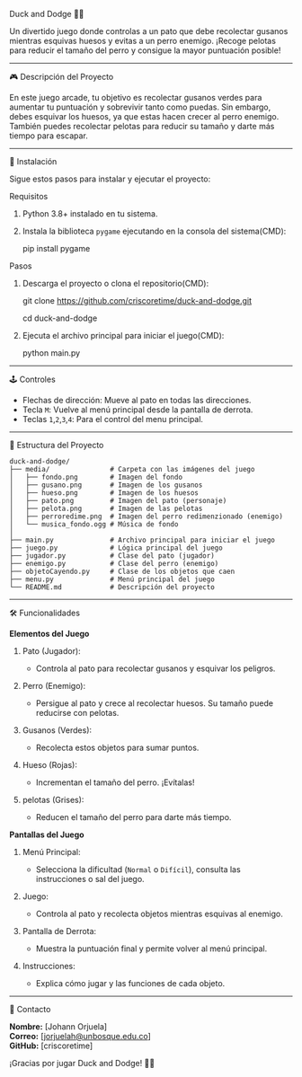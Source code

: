 Duck and Dodge 🦆🐶

Un divertido juego donde controlas a un pato que debe recolectar gusanos mientras esquivas huesos y evitas a un perro enemigo. ¡Recoge pelotas para reducir el tamaño del perro y consigue la mayor puntuación posible!

---

🎮 Descripción del Proyecto

En este juego arcade, tu objetivo es recolectar gusanos verdes para aumentar tu puntuación y sobrevivir tanto como puedas. Sin embargo, debes esquivar los huesos, ya que estas hacen crecer al perro enemigo. También puedes recolectar pelotas para reducir su tamaño y darte más tiempo para escapar.

---

🚀 Instalación

Sigue estos pasos para instalar y ejecutar el proyecto:

Requisitos
1. Python 3.8+ instalado en tu sistema.
2. Instala la biblioteca `pygame` ejecutando en la consola del sistema(CMD):
   
   pip install pygame
   

Pasos

1. Descarga el proyecto o clona el repositorio(CMD):
   
   git clone https://github.com/criscoretime/duck-and-dodge.git

   cd duck-and-dodge
   
3. Ejecuta el archivo principal para iniciar el juego(CMD):
   
   python main.py
   

---

🕹️ Controles

- Flechas de dirección: Mueve al pato en todas las direcciones.
- Tecla `M`: Vuelve al menú principal desde la pantalla de derrota.
- Teclas `1`,`2`,`3`,`4`: Para el control del menu principal.

---

📂 Estructura del Proyecto

```
duck-and-dodge/
├── media/               # Carpeta con las imágenes del juego
│   ├── fondo.png        # Imagen del fondo
│   ├── gusano.png       # Imagen de los gusanos
│   ├── hueso.png        # Imagen de los huesos 
│   ├── pato.png         # Imagen del pato (personaje) 
│   ├── pelota.png       # Imagen de las pelotas 
│   ├── perroredime.png  # Imagen del perro redimenzionado (enemigo)
│   └── musica_fondo.ogg # Música de fondo
│
├── main.py              # Archivo principal para iniciar el juego
├── juego.py             # Lógica principal del juego
├── jugador.py           # Clase del pato (jugador)
├── enemigo.py           # Clase del perro (enemigo)
├── objetoCayendo.py     # Clase de los objetos que caen
├── menu.py              # Menú principal del juego
└── README.md            # Descripción del proyecto
```

---

🛠️ Funcionalidades

**Elementos del Juego**

1. Pato (Jugador):
   - Controla al pato para recolectar gusanos y esquivar los peligros.

2. Perro (Enemigo):
   - Persigue al pato y crece al recolectar huesos. Su tamaño puede reducirse con pelotas.

3. Gusanos (Verdes):
   - Recolecta estos objetos para sumar puntos.

4. Hueso (Rojas):
   - Incrementan el tamaño del perro. ¡Evítalas!

5. pelotas (Grises):
   - Reducen el tamaño del perro para darte más tiempo.

 **Pantallas del Juego**

1. Menú Principal:
   - Selecciona la dificultad (`Normal` o `Difícil`), consulta las instrucciones o sal del juego.

2. Juego:
   - Controla al pato y recolecta objetos mientras esquivas al enemigo.

3. Pantalla de Derrota:
   - Muestra la puntuación final y permite volver al menú principal.

4. Instrucciones:
   - Explica cómo jugar y las funciones de cada objeto.

---

📧 Contacto

**Nombre:** [Johann Orjuela]  
**Correo:** [jorjuelah@unbosque.edu.co]  
**GitHub:** [criscoretime]  

¡Gracias por jugar Duck and Dodge! 🦆🐶
